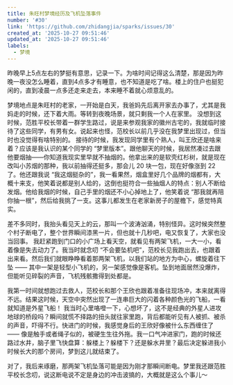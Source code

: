 ```yaml
---
title: 朱旺村梦境经历及飞机坠落事件
number: '#30'
link: 'https://github.com/zhidangjia/sparks/issues/30'
created_at: '2025-10-27 09:51:46'
updated_at: '2025-10-27 09:51:46'
labels:
  - 梦境
---
```

昨晚早上5点左右的梦挺有意思，记录一下。为啥时间记得这么清楚，那是因为昨晚一夜没怎么睡着，直到4点多才有睡意，也不知道是吃了啥。楼上的住户也挺犯闲的，直到凌晨一点多还走来走去，本来睡不着就心烦意乱的。

梦境地点是朱旺村的老家，一开始是白天，我爸妈先后离开家去办事了，尤其是我妈走的时候，还下着大雨。等转到夜晚场景，就只剩我一个人在家里。
没想到这时候，范胜平校长带着一群学生路过，说是来参观我家的徽州古宅的，我就临时接待了这些同学，有男有女。说起来也怪，范校长以前几乎没在我梦里出现过，但当时也没觉得有啥特别的。
接待的时候，我发现同学里有个熟人，叫王欣还是啥来着？应该是我认识的某个同学的 “梦里版本”。跟他聊天的时候，我居然凑过去跟他要烟抽——你知道我现实里早就不抽烟的。他拿出来的是软壳红杉树，就是现在改叫小苏烟的那种，我以前抽得还挺多，那会儿 20 块一包，现在好像涨到 22 了。他还跟我说 “我这烟挺杂的”，我一看果然，烟盒里好几个品牌的烟都有，大概十来支，他笑着说都是别人给的，这倒也挺符合一些抽烟人的特点：别人不断给发烟。他给我烟的时候，自己手里的烟还不小心掉地上了，他笑着说 “那我就再陪你抽一根”，然后给我挑了一支。这事儿都发生在老家新房子的屋檐下，感觉特真实。

差不多同时，我抬头看见天上的云，那叫一个波涛汹涌，特别怪异。这时候突然整个村子断电了，整个世界瞬间漆黑一片，但也就十几秒吧，电又恢复了，大家也没当回事。
我赶紧跑到门口的小广场上看天空，就看见有两架飞机，一大一小，看着像是失去动力了。我当时就念叨 “不会要坠机吧”，范校长见我跑出去，也跟着出来看。然后我们就眼睁睁看着那两架飞机，以我们站的地方为中心，螺旋着往下坠 —— 其中一架是轻型小飞机的，另一架感觉像是客机。坠到地面居然没爆炸，但能听见碎裂的声音，飞机残骸撒得到处都是。

我第一时间就想跑过去救人，范校长和那个王欣也跟着准备往现场冲，本来就离得不远。结果这时候，天空中突然出现了一连串巨大的闪着各种颜色光的飞船，一看就知道是外星飞船！
我当时心里咯噔一下，心想坏了，这不是经典的外星人进攻地球的桥段吗？瞬间就慌不择路的扭头就往家里跑，背后都能听见有人被抓、被杀的声音，吓得不行。快进门的时候，我感觉身后的王欣好像被什么东西缠住了 —— 像是触手或者绳子似的，被硬生生往外拖。我一口气冲进家门，跑的时候还路过水井，脑子里飞快盘算：躲楼上？躲楼下？还是躲水井里？最后决定躲进我小时候长大的那个房间，梦到这儿就结束了。

对了，我后来琢磨，那两架飞机坠落可能是因为刚才那瞬间断电。梦里我还跟范胜平校长念叨，说这断电说不定是身边的冲击波搞的，大概就是这么个事儿～
